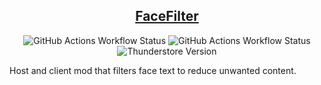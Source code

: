 <div align="center">

## [FaceFilter](https://thunderstore.io/c/content-warning/p/www_Day_Dream/FaceFilter/)
![GitHub Actions Workflow Status](https://img.shields.io/github/actions/workflow/status/wwwDayDream/FaceFilter/release.yml?style=plastic&label=release)
![GitHub Actions Workflow Status](https://img.shields.io/github/actions/workflow/status/wwwDayDream/FaceFilter/build.yml?style=plastic)
![Thunderstore Version](https://img.shields.io/thunderstore/v/www_Day_Dream/FaceFilter?style=plastic&logo=thunderstore)
</div>
Host and client mod that filters face text to reduce unwanted content.